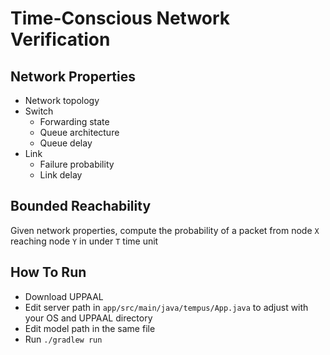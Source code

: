 # Time-Conscious Network Verification

## Network Properties
- Network topology
- Switch
    - Forwarding state
    - Queue architecture
    - Queue delay
- Link
    - Failure probability
    - Link delay

## Bounded Reachability 
Given network properties, compute the probability of a packet from node `X` reaching node `Y` in under `T` time unit

## How To Run
- Download UPPAAL 
- Edit server path in `app/src/main/java/tempus/App.java` to adjust with your OS and UPPAAL directory
- Edit model path in the same file
- Run `./gradlew run`